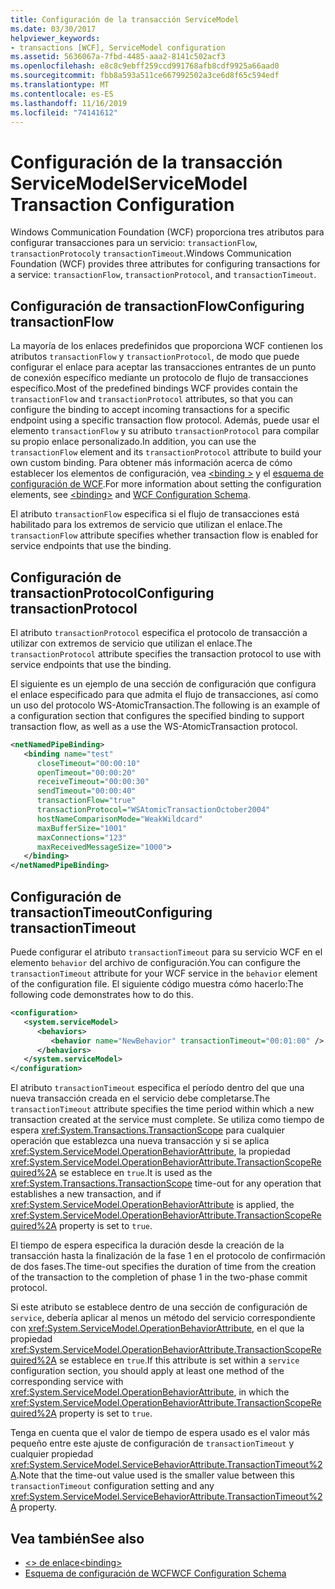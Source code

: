 ```yaml
---
title: Configuración de la transacción ServiceModel
ms.date: 03/30/2017
helpviewer_keywords:
- transactions [WCF], ServiceModel configuration
ms.assetid: 5636067a-7fbd-4485-aaa2-8141c502acf3
ms.openlocfilehash: e8c8c9ebff259ccd991768afb8cdf9925a66aad0
ms.sourcegitcommit: fbb8a593a511ce667992502a3ce6d8f65c594edf
ms.translationtype: MT
ms.contentlocale: es-ES
ms.lasthandoff: 11/16/2019
ms.locfileid: "74141612"
---
```

# <a name="servicemodel-transaction-configuration"></a><span data-ttu-id="78216-102">Configuración de la transacción ServiceModel</span><span class="sxs-lookup"><span data-stu-id="78216-102">ServiceModel Transaction Configuration</span></span>
<span data-ttu-id="78216-103">Windows Communication Foundation (WCF) proporciona tres atributos para configurar transacciones para un servicio: `transactionFlow`, `transactionProtocol`y `transactionTimeout`.</span><span class="sxs-lookup"><span data-stu-id="78216-103">Windows Communication Foundation (WCF) provides three attributes for configuring transactions for a service: `transactionFlow`, `transactionProtocol`, and `transactionTimeout`.</span></span>  
  
## <a name="configuring-transactionflow"></a><span data-ttu-id="78216-104">Configuración de transactionFlow</span><span class="sxs-lookup"><span data-stu-id="78216-104">Configuring transactionFlow</span></span>  
 <span data-ttu-id="78216-105">La mayoría de los enlaces predefinidos que proporciona WCF contienen los atributos `transactionFlow` y `transactionProtocol`, de modo que puede configurar el enlace para aceptar las transacciones entrantes de un punto de conexión específico mediante un protocolo de flujo de transacciones específico.</span><span class="sxs-lookup"><span data-stu-id="78216-105">Most of the predefined bindings WCF provides contain the `transactionFlow` and `transactionProtocol` attributes, so that you can configure the binding to accept incoming transactions for a specific endpoint using a specific transaction flow protocol.</span></span> <span data-ttu-id="78216-106">Además, puede usar el elemento `transactionFlow` y su atributo `transactionProtocol` para compilar su propio enlace personalizado.</span><span class="sxs-lookup"><span data-stu-id="78216-106">In addition, you can use the `transactionFlow` element and its `transactionProtocol` attribute to build your own custom binding.</span></span> <span data-ttu-id="78216-107">Para obtener más información acerca de cómo establecer los elementos de configuración, vea [\<binding >](../../configure-apps/file-schema/wcf/bindings.md) y el [esquema de configuración de WCF](../../../../docs/framework/configure-apps/file-schema/wcf/index.md).</span><span class="sxs-lookup"><span data-stu-id="78216-107">For more information about setting the configuration elements, see [\<binding>](../../configure-apps/file-schema/wcf/bindings.md) and [WCF Configuration Schema](../../../../docs/framework/configure-apps/file-schema/wcf/index.md).</span></span>  
  
 <span data-ttu-id="78216-108">El atributo `transactionFlow` especifica si el flujo de transacciones está habilitado para los extremos de servicio que utilizan el enlace.</span><span class="sxs-lookup"><span data-stu-id="78216-108">The `transactionFlow` attribute specifies whether transaction flow is enabled for service endpoints that use the binding.</span></span>  
  
## <a name="configuring-transactionprotocol"></a><span data-ttu-id="78216-109">Configuración de transactionProtocol</span><span class="sxs-lookup"><span data-stu-id="78216-109">Configuring transactionProtocol</span></span>  
 <span data-ttu-id="78216-110">El atributo `transactionProtocol` especifica el protocolo de transacción a utilizar con extremos de servicio que utilizan el enlace.</span><span class="sxs-lookup"><span data-stu-id="78216-110">The `transactionProtocol` attribute specifies the transaction protocol to use with service endpoints that use the binding.</span></span>  
  
 <span data-ttu-id="78216-111">El siguiente es un ejemplo de una sección de configuración que configura el enlace especificado para que admita el flujo de transacciones, así como un uso del protocolo WS-AtomicTransaction.</span><span class="sxs-lookup"><span data-stu-id="78216-111">The following is an example of a configuration section that configures the specified binding to support transaction flow, as well as a use the WS-AtomicTransaction protocol.</span></span>  
  
```xml  
<netNamedPipeBinding>  
   <binding name="test"  
      closeTimeout="00:00:10"  
      openTimeout="00:00:20"   
      receiveTimeout="00:00:30"  
      sendTimeout="00:00:40"  
      transactionFlow="true"  
      transactionProtocol="WSAtomicTransactionOctober2004"  
      hostNameComparisonMode="WeakWildcard"  
      maxBufferSize="1001"  
      maxConnections="123"   
      maxReceivedMessageSize="1000">  
   </binding>  
</netNamedPipeBinding>  
```  
  
## <a name="configuring-transactiontimeout"></a><span data-ttu-id="78216-112">Configuración de transactionTimeout</span><span class="sxs-lookup"><span data-stu-id="78216-112">Configuring transactionTimeout</span></span>  
 <span data-ttu-id="78216-113">Puede configurar el atributo `transactionTimeout` para su servicio WCF en el elemento `behavior` del archivo de configuración.</span><span class="sxs-lookup"><span data-stu-id="78216-113">You can configure the `transactionTimeout` attribute for your WCF service in the `behavior` element of the configuration file.</span></span> <span data-ttu-id="78216-114">El siguiente código muestra cómo hacerlo:</span><span class="sxs-lookup"><span data-stu-id="78216-114">The following code demonstrates how to do this.</span></span>  
  
```xml  
<configuration>  
   <system.serviceModel>  
      <behaviors>  
         <behavior name="NewBehavior" transactionTimeout="00:01:00" /> <!-- 1 minute timeout -->  
      </behaviors>  
   </system.serviceModel>  
</configuration>  
```  
  
 <span data-ttu-id="78216-115">El atributo `transactionTimeout` especifica el período dentro del que una nueva transacción creada en el servicio debe completarse.</span><span class="sxs-lookup"><span data-stu-id="78216-115">The `transactionTimeout` attribute specifies the time period within which a new transaction created at the service must complete.</span></span> <span data-ttu-id="78216-116">Se utiliza como tiempo de espera <xref:System.Transactions.TransactionScope> para cualquier operación que establezca una nueva transacción y si se aplica <xref:System.ServiceModel.OperationBehaviorAttribute>, la propiedad <xref:System.ServiceModel.OperationBehaviorAttribute.TransactionScopeRequired%2A> se establece en `true`.</span><span class="sxs-lookup"><span data-stu-id="78216-116">It is used as the <xref:System.Transactions.TransactionScope> time-out for any operation that establishes a new transaction, and if <xref:System.ServiceModel.OperationBehaviorAttribute> is applied, the <xref:System.ServiceModel.OperationBehaviorAttribute.TransactionScopeRequired%2A> property is set to `true`.</span></span>  
  
 <span data-ttu-id="78216-117">El tiempo de espera especifica la duración desde la creación de la transacción hasta la finalización de la fase 1 en el protocolo de confirmación de dos fases.</span><span class="sxs-lookup"><span data-stu-id="78216-117">The time-out specifies the duration of time from the creation of the transaction to the completion of phase 1 in the two-phase commit protocol.</span></span>  
  
 <span data-ttu-id="78216-118">Si este atributo se establece dentro de una sección de configuración de `service`, debería aplicar al menos un método del servicio correspondiente con <xref:System.ServiceModel.OperationBehaviorAttribute>, en el que la propiedad <xref:System.ServiceModel.OperationBehaviorAttribute.TransactionScopeRequired%2A> se establece en `true`.</span><span class="sxs-lookup"><span data-stu-id="78216-118">If this attribute is set within a `service` configuration section, you should apply at least one method of the corresponding service with <xref:System.ServiceModel.OperationBehaviorAttribute>, in which the <xref:System.ServiceModel.OperationBehaviorAttribute.TransactionScopeRequired%2A> property is set to `true`.</span></span>  
  
 <span data-ttu-id="78216-119">Tenga en cuenta que el valor de tiempo de espera usado es el valor más pequeño entre este ajuste de configuración de `transactionTimeout` y cualquier propiedad <xref:System.ServiceModel.ServiceBehaviorAttribute.TransactionTimeout%2A>.</span><span class="sxs-lookup"><span data-stu-id="78216-119">Note that the time-out value used is the smaller value between this `transactionTimeout` configuration setting and any <xref:System.ServiceModel.ServiceBehaviorAttribute.TransactionTimeout%2A> property.</span></span>  
  
## <a name="see-also"></a><span data-ttu-id="78216-120">Vea también</span><span class="sxs-lookup"><span data-stu-id="78216-120">See also</span></span>

- [<span data-ttu-id="78216-121">\<> de enlace</span><span class="sxs-lookup"><span data-stu-id="78216-121">\<binding></span></span>](../../configure-apps/file-schema/wcf/bindings.md)
- [<span data-ttu-id="78216-122">Esquema de configuración de WCF</span><span class="sxs-lookup"><span data-stu-id="78216-122">WCF Configuration Schema</span></span>](../../../../docs/framework/configure-apps/file-schema/wcf/index.md)
